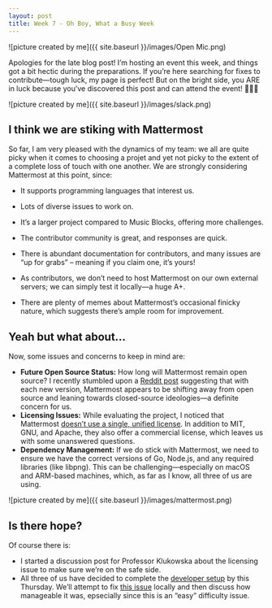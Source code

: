 ```yaml
---
layout: post
title: Week 7 - Oh Boy, What a Busy Week
---
```


![picture created by me]({{ site.baseurl }}/images/Open Mic.png)

Apologies for the late blog post! I’m hosting an event this week, and things got a bit hectic during the preparations. If you’re here searching for fixes to contribute—tough luck, my page is perfect! But on the bright side, you ARE in luck because you’ve discovered this post and can attend the event! 🤗🤗🤗

<!--more-->

![picture created by me]({{ site.baseurl }}/images/slack.png)

## I think we are stiking with Mattermost

So far, I am very pleased with the dynamics of my team: we all are quite picky when it comes to choosing a projet and yet not picky to the extent of a complete loss of touch with one another. We are strongly considering Mattermost at this point, since:
+ It supports programming languages that interest us.

+ Lots of diverse issues to work on. 

+ It’s a larger project compared to Music Blocks, offering more challenges.

+ The contributor community is great, and responses are quick.

+ There is abundant documentation for contributors, and many issues are “up for grabs” – meaning if you claim one, it’s yours!

+ As contributors, we don’t need to host Mattermost on our own external servers; we can simply test it locally—a huge A+. 

+ There are plenty of memes about Mattermost’s occasional finicky nature, which suggests there’s ample room for improvement. 

## Yeah but what about...

Now, some issues and concerns to keep in mind are: 
+ **Future Open Source Status:** How long will Mattermost remain open source? I recently stumbled upon a [Reddit post](https://www.reddit.com/r/Mattermost/comments/1fjnykj/is_v10_the_practical_end_of_free_and_open_source/?rdt=45878) suggesting that with each new version, Mattermost appears to be shifting away from open source and leaning towards closed-source ideologies—a definite concern for us.
+ **Licensing Issues:** While evaluating the project, I noticed that Mattermost [doesn’t use a single, unified license](https://github.com/mattermost/mattermost/blob/master/LICENSE.txt). In addition to MIT, GNU, and Apache, they also offer a commercial license, which leaves us with some unanswered questions.
+ **Dependency Management:** If we do stick with Mattermost, we need to ensure we have the correct versions of Go, Node.js, and any required libraries (like libpng). This can be challenging—especially on macOS and ARM-based machines, which, as far as I know, all three of us are using.

![picture created by me]({{ site.baseurl }}/images/mattermost.png)

## Is there hope? 

Of course there is: 
+ I started a discussion post for Professor Klukowska about the licensing issue to make sure we’re on the safe side.
+ All three of us have decided to complete the [developer setup](https://developers.mattermost.com/contribute/developer-setup/) by this Thursday. We’ll attempt to fix [this issue](https://github.com/mattermost/mattermost/issues/25993) locally and then discuss how manageable it was, epsecially since this is an “easy” difficulty issue.